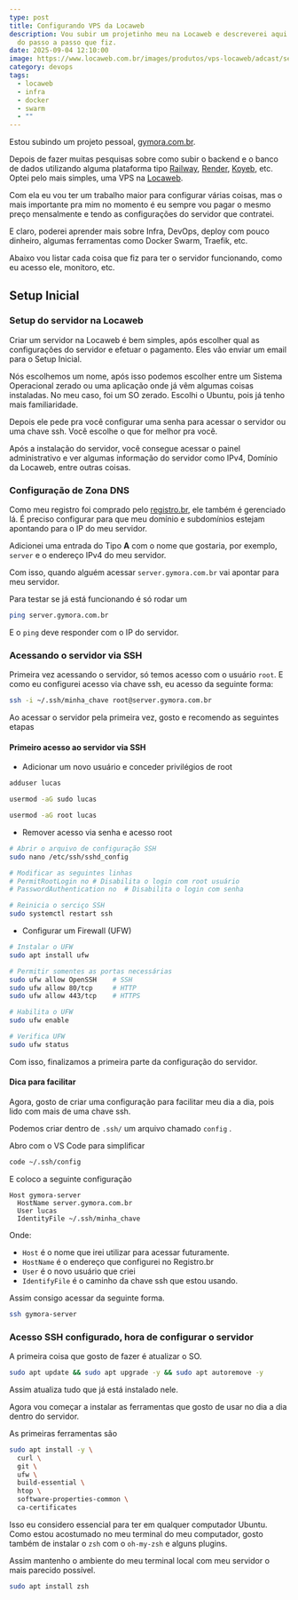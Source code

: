 ```yaml
---
type: post
title: Configurando VPS da Locaweb
description: Vou subir um projetinho meu na Locaweb e descreverei aqui um pouco
  do passo a passo que fiz.
date: 2025-09-04 12:10:00
image: https://www.locaweb.com.br/images/produtos/vps-locaweb/adcast/servidor-vps-ilustracao.webp?v=2.2.26
category: devops
tags:
  - locaweb
  - infra
  - docker
  - swarm
  - ""
---
```

Estou subindo um projeto pessoal, [gymora.com.br](https://gymora.com.br).
  
Depois de fazer muitas pesquisas sobre como subir o backend e o banco de dados utilizando alguma plataforma tipo [Railway](https://railway.com), [Render](https://render.com), [Koyeb](https://www.koyeb.com), etc. Optei pelo mais simples, uma VPS na [Locaweb](https://www.locaweb.com.br/servidor-vps/).  

Com ela eu vou ter um trabalho maior para configurar várias coisas, mas o mais importante pra mim no momento é eu sempre vou pagar o mesmo preço mensalmente e tendo as configurações do servidor que contratei.  

E claro, poderei aprender mais sobre Infra, DevOps, deploy com pouco dinheiro, algumas ferramentas como Docker Swarm, Traefik, etc.  

Abaixo vou listar cada coisa que fiz para ter o servidor funcionando, como eu acesso ele, monitoro, etc.  

## Setup Inicial

### Setup do servidor na Locaweb

Criar um servidor na Locaweb é bem simples, após escolher qual as configurações do servidor e efetuar o pagamento. Eles vão enviar um email para o Setup Inicial.

Nós escolhemos um nome, após isso podemos escolher entre um Sistema Operacional zerado ou uma aplicação onde já vêm algumas coisas instaladas. No meu caso, foi um SO zerado. Escolhi o Ubuntu, pois já tenho mais familiaridade.

Depois ele pede pra você configurar uma senha para acessar o servidor ou uma chave ssh. Você escolhe o que for melhor pra você.

Após a instalação do servidor, você consegue acessar o painel administrativo e ver algumas informação do servidor como IPv4, Domínio da Locaweb, entre outras coisas.


### Configuração de Zona DNS

Como meu registro foi comprado pelo [registro.br](registro.br), ele também é gerenciado lá. É preciso configurar para que meu domínio e subdomínios estejam apontando para o IP do meu servidor.  

Adicionei uma entrada do Tipo **A** com o nome que gostaria, por exemplo, `server` e o endereço IPv4 do meu servidor.  

Com isso, quando alguém acessar `server.gymora.com.br` vai apontar para meu servidor.  

Para testar se já está funcionando é só rodar um 
```bash
ping server.gymora.com.br
```

E o `ping` deve responder com o IP do servidor.

### Acessando o servidor via SSH

Primeira vez acessando o servidor, só temos acesso com o usuário `root`. E como eu configurei acesso via chave ssh, eu acesso da seguinte forma:

```bash
ssh -i ~/.ssh/minha_chave root@server.gymora.com.br
```

Ao acessar o servidor pela primeira vez, gosto e recomendo as seguintes etapas

#### Primeiro acesso ao servidor via SSH

- Adicionar um novo usuário e conceder privilégios de root
```bash
adduser lucas

usermod -aG sudo lucas

usermod -aG root lucas
```

- Remover acesso via senha e acesso root
```bash
# Abrir o arquivo de configuração SSH
sudo nano /etc/ssh/sshd_config

# Modificar as seguintes linhas
# PermitRootLogin no # Disabilita o login com root usuário
# PasswordAuthentication no  # Disabilita o login com senha

# Reinicia o serciço SSH
sudo systemctl restart ssh
```

- Configurar um Firewall (UFW)
```bash
# Instalar o UFW
sudo apt install ufw

# Permitir somentes as portas necessárias
sudo ufw allow OpenSSH    # SSH
sudo ufw allow 80/tcp     # HTTP
sudo ufw allow 443/tcp    # HTTPS

# Habilita o UFW
sudo ufw enable

# Verifica UFW
sudo ufw status
```

Com isso, finalizamos a primeira parte da configuração do servidor.

#### Dica para facilitar

Agora, gosto de criar uma configuração para facilitar meu dia a dia, pois lido com mais de uma chave ssh.

Podemos criar dentro de `.ssh/` um arquivo chamado `config` .  

Abro com o VS Code para simplificar

```bash
code ~/.ssh/config
```

E coloco a seguinte configuração

```
Host gymora-server
  HostName server.gymora.com.br
  User lucas
  IdentityFile ~/.ssh/minha_chave
```

Onde:
- `Host` é o nome que irei utilizar para acessar futuramente.
- `HostName` é o endereço que configurei no Registro.br
- `User` é o novo usuário que criei
- `IdentifyFile` é o caminho da chave ssh que estou usando.

Assim consigo acessar da seguinte forma.

```bash
ssh gymora-server
```

### Acesso SSH configurado, hora de configurar o servidor

A primeira coisa que gosto de fazer é atualizar o SO.

```bash
sudo apt update && sudo apt upgrade -y && sudo apt autoremove -y
```

Assim atualiza tudo que já está instalado nele.

Agora vou começar a instalar as ferramentas que gosto de usar no dia a dia dentro do servidor.

As primeiras ferramentas são
```bash
sudo apt install -y \
  curl \
  git \
  ufw \
  build-essential \
  htop \
  software-properties-common \
  ca-certificates
``` 

Isso eu considero essencial para ter em qualquer computador Ubuntu.  
Como estou acostumado no meu terminal do meu computador, gosto também de instalar o `zsh` com o `oh-my-zsh` e alguns plugins.

Assim mantenho o ambiente do meu terminal local com meu servidor o mais parecido possível.

```bash
sudo apt install zsh
```
